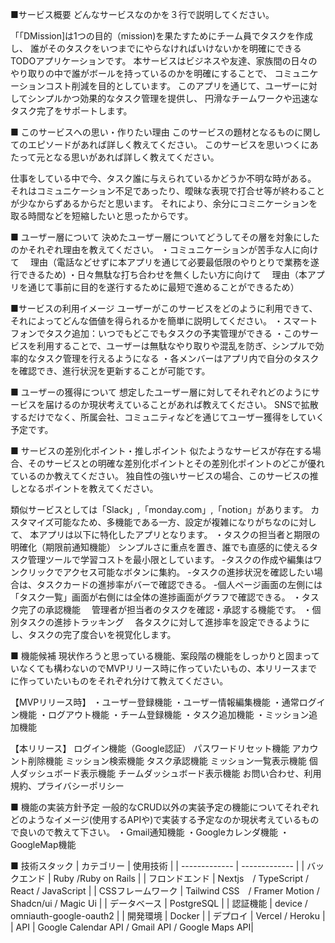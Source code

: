 ■サービス概要
どんなサービスなのかを３行で説明してください。

「「DMission]は1つの目的（mission)を果たすためにチーム員でタスクを作成し、
誰がそのタスクをいつまでにやらなければいけないかを明確にできるTODOアプリケーションです。
本サービスはビジネスや友達、家族間の日々のやり取りの中で誰がボールを持っているのかを明確にすることで、
コミュニケーションコスト削減を目的としています。
このアプリを通じて、ユーザーに対してシンプルかつ効果的なタスク管理を提供し、
円滑なチームワークや迅速なタスク完了をサポートします。

■ このサービスへの思い・作りたい理由
このサービスの題材となるものに関してのエピソードがあれば詳しく教えてください。
このサービスを思いつくにあたって元となる思いがあれば詳しく教えてください。

仕事をしている中で今、タスク誰に与えられているかどうか不明な時がある。
それはコミュニケーション不足であったり、曖昧な表現で打合せ等が終わることが少なからずあるからだと思います。
それにより、余分にコミニケーションを取る時間などを短縮したいと思ったからです。

■ ユーザー層について
決めたユーザー層についてどうしてその層を対象にしたのかそれぞれ理由を教えてください。
・コミュニケーションが苦手な人に向けて
　理由（電話などせずに本アプリを通じて必要最低限のやりとりで業務を遂行できるため)
・日々無駄な打ち合わせを無くしたい方に向けて
　理由（本アプリを通じて事前に目的を遂行するために最短で進めることができるため）

■サービスの利用イメージ
ユーザーがこのサービスをどのように利用できて、それによってどんな価値を得られるかを簡単に説明してください。
・スマートフォンでタスク追加：いつでもどこでもタスクの予実管理ができる
・このサービスを利用することで、ユーザーは無駄なやり取りや混乱を防ぎ、シンプルで効率的なタスク管理を行えるようになる
・各メンバーはアプリ内で自分のタスクを確認でき、進行状況を更新することが可能です。

■ ユーザーの獲得について
想定したユーザー層に対してそれぞれどのようにサービスを届けるのか現状考えていることがあれば教えてください。
SNSで拡散するだけでなく、所属会社、コミュニティなどを通じてユーザー獲得をしていく予定です。

■ サービスの差別化ポイント・推しポイント
似たようなサービスが存在する場合、そのサービスとの明確な差別化ポイントとその差別化ポイントのどこが優れているのか教えてください。
独自性の強いサービスの場合、このサービスの推しとなるポイントを教えてください。

類似サービスとしては「Slack」,「monday.com」,「notion」があります。
カスタマイズ可能なため、多機能である一方、設定が複雑になりがちなのに対して、
本アプリは以下に特化したアプリとなります。
・タスクの担当者と期限の明確化（期限前通知機能）
  シンプルさに重点を置き、誰でも直感的に使えるタスク管理ツールで学習コストを最小限としています。
  -タスクの作成や編集はワンクリックでアクセス可能なボタンに集約。
  -タスクの進捗状況を確認したい場合は、タスクカードの進捗率がバーで確認できる。
  -個人ページ画面の左側には「タスク一覧」画面が右側には全体の進捗画面がグラフで確認できる。
・タスク完了の承認機能
　管理者が担当者のタスクを確認・承認する機能です。
・個別タスクの進捗トラッキング
　各タスクに対して進捗率を設定できるようにし、タスクの完了度合いを視覚化します。

■ 機能候補
現状作ろうと思っている機能、案段階の機能をしっかりと固まっていなくても構わないのでMVPリリース時に作っていたいもの、本リリースまでに作っていたいものをそれぞれ分けて教えてください。

【MVPリリース時】
・ユーザー登録機能
・ユーザー情報編集機能
・通常ログイン機能
・ログアウト機能
・チーム登録機能
・タスク追加機能
・ミッション追加機能

【本リリース】
ログイン機能（Google認証）
パスワードリセット機能
アカウント削除機能
ミッション検索機能
タスク承認機能
ミッション一覧表示機能
個人ダッシュボード表示機能
チームダッシュボード表示機能
お問い合わせ、利用規約、プライバシーポリシー

■ 機能の実装方針予定
一般的なCRUD以外の実装予定の機能についてそれぞれどのようなイメージ(使用するAPIや)で実装する予定なのか現状考えているもので良いので教えて下さい。
・Gmail通知機能
・Googleカレンダ機能
・GoogleMap機能

■ 技術スタック
| カテゴリー  | 使用技術 |
| ------------- | ------------- |
| バックエンド  | Ruby /Ruby on Rails |
| フロンドエンド  | Nextjs　/ TypeScript / React / JavaScript |
| CSSフレームワーク  | Tailwind CSS　/ Framer Motion / Shadcn/ui / Magic Ui |
| データベース | PostgreSQL |
| 認証機能 | device / omniauth-google-oauth2 |
| 開発環境 | Docker |
| デプロイ | Vercel / Heroku |
| API | Google Calendar API / Gmail API / Google Maps API|
